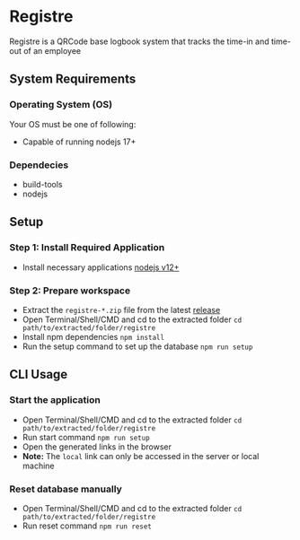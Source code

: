 # Registre
Registre is a QRCode base logbook system that tracks the time-in and time-out of an employee

## System Requirements
### Operating System (OS)


Your OS must be one of following:
 - Capable of running nodejs 17+
 
### Dependecies 
 - build-tools
 - nodejs

## Setup
### Step 1: Install Required Application
 - Install necessary applications [nodejs v12+](https://nodejs.org/en/download/)
### Step 2: Prepare workspace
 - Extract the `registre-*.zip` file from the latest [release](https://github.com/skiddph/registre/releases)
 - Open Terminal/Shell/CMD and cd to the extracted folder
 ```cd path/to/extracted/folder/registre```
 - Install npm dependencies
 ```npm install```
 - Run the setup command to set up the database
 ```npm run setup```
## CLI Usage
### Start the application
 - Open Terminal/Shell/CMD and cd to the extracted folder
 ```cd path/to/extracted/folder/registre```
 - Run start command
 ```npm run setup```
 - Open the generated links in the browser
 - **Note:** The `local` link can only be accessed in the server or local machine
### Reset database manually
 - Open Terminal/Shell/CMD and cd to the extracted folder
 ```cd path/to/extracted/folder/registre```
 - Run reset command
 ```npm run reset```
